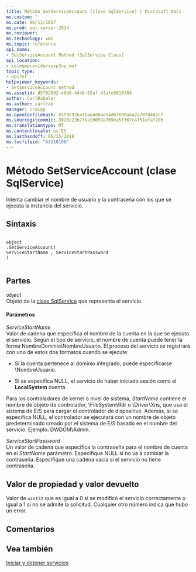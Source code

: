 ```yaml
---
title: Método SetServiceAccount (clase SqlService) | Microsoft Docs
ms.custom: ''
ms.date: 06/13/2017
ms.prod: sql-server-2014
ms.reviewer: ''
ms.technology: wmi
ms.topic: reference
api_name:
- SetServiceAccount Method (SqlService Class)
api_location:
- sqlmgmproviderxpsp2up.mof
topic_type:
- apiref
helpviewer_keywords:
- SetServiceAccount method
ms.assetid: d5782892-e9d8-4d48-92af-b3afe9610f84
author: CarlRabeler
ms.author: carlrab
manager: craigg
ms.openlocfilehash: 65f9c926a75ae4d64e54d6f600aba2a70f0482cf
ms.sourcegitcommit: 3026c22b7fba19059a769ea5f367c4f51efaf286
ms.translationtype: MT
ms.contentlocale: es-ES
ms.lasthandoff: 06/15/2019
ms.locfileid: "63218106"
---
```

# <a name="setserviceaccount-method-sqlservice-class"></a>Método SetServiceAccount (clase SqlService)
  Intenta cambiar el nombre de usuario y la contraseña con los que se ejecuta la instancia del servicio.  
  
## <a name="syntax"></a>Sintaxis  
  
```  
  
object  
.SetServiceAccount(  
ServiceStartName , ServiceStartPassword  
)  
  
```  
  
## <a name="parts"></a>Partes  
 *object*  
 Objeto de la [clase SqlService](sqlservice-class.md) que representa el servicio.  
  
#### <a name="parameters"></a>Parámetros  
 *ServiceStartName*  
 Valor de cadena que especifica el nombre de la cuenta en la que se ejecuta el servicio. Según el tipo de servicio, el nombre de cuenta puede tener la forma NombreDominio\NombreUsuario. El proceso del servicio se registrará con uno de estos dos formatos cuando se ejecute:  
  
-   Si la cuenta pertenece al dominio integrado, puede especificarse \NombreUsuario.  
  
-   Si se especifica NULL, el servicio de haber iniciado sesión como el **LocalSystem** cuenta.  
  
 Para los controladores de kernel o nivel de sistema, *StartName* contiene el nombre de objeto de controlador, \FileSystem\Rdr o \Driver\Xns, que usa el sistema de E/S para cargar el controlador de dispositivo. Además, si se especifica NULL, el controlador se ejecutará con un nombre de objeto predeterminado creado por el sistema de E/S basado en el nombre del servicio. Ejemplo: DWDOM\Admin.  
  
 *ServiceStartPassword*  
 Un valor de cadena que especifica la contraseña para el nombre de cuenta en el *StartName* parámetro. Especifique NULL si no va a cambiar la contraseña. Especifique una cadena vacía si el servicio no tiene contraseña.  
  
## <a name="property-valuereturn-value"></a>Valor de propiedad y valor devuelto  
 Valor de `uint32` que es igual a 0 si se modificó el servicio correctamente o igual a 1 si no se admite la solicitud. Cualquier otro número indica que hubo un error.  
  
## <a name="remarks"></a>Comentarios  
  
## <a name="see-also"></a>Vea también  
 [Iniciar y detener servicios](https://technet.microsoft.com/library/ms174886\(v=sql.105\).aspx)  
  
  
